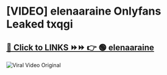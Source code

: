
 # [VIDEO] elenaaraine Onlyfans Leaked txqgi

## <h2><a href="https://clipsfans.com/elenaaraine&ref=git">🔗 Click to LINKS ⏩⏩ 👉 🟢 elenaaraine </a></h2>

<a href="https://clipsfans.com/elenaaraine&ref=git" rel="nofollow" data-target="animated-image.originalLink"><img src="https://i.ibb.co.com/xMMVF88/686577567.gif" alt="Viral Video Original" style="max-width: 100%; display: inline-block;" data-target="animated-image.originalImage"></a>

